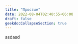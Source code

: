 ```yaml
---
title: "Простые"
date: 2022-08-04T02:40:55+06:00
draft: false
geekdocCollapseSection: true
---
```


asdasd
